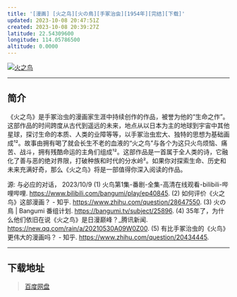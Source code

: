 ```yaml
---
title: '[漫画] [火之鸟][火の鳥][手冢治虫][1954年][完结][下载]'
updated: 2023-10-08 20:47:51Z
created: 2023-10-08 20:39:27Z
latitude: 22.54309600
longitude: 114.05786500
altitude: 0.0000
---
```


[![火之鸟](https://i.postimg.cc/kX56m01v/v2-1c08f066ab6b35411b98c4889ad8a208-r.jpg)](https://postimg.cc/SjwNLvpn)
***
## 简介
《火之鸟》是手冢治虫的漫画家生涯中持续创作的作品，被誉为他的“生命之作”。这部作品的时间跨度从古代到遥远的未来，地点从以日本为主的地球到宇宙中其他星球，探讨生命的本质、人类的业障等等，以手冢治虫宏大、独特的思想为基础画成¹²。故事由拥有喝了就会长生不老的血液的“火之鸟”与各个为这只火鸟烦恼、痛苦、战斗，拥有残酷命运的主角们组成¹²。这部作品是一首属于全人类的诗，它融化了善与恶的绝对界限，打破种族和时代的分水岭²。如果你对探索生命、历史和未来充满好奇，那么《火之鸟》将是一部值得你深入阅读的作品。

源: 与必应的对话， 2023/10/9
(1) 火鸟第1集-番剧-全集-高清在线观看-bilibili-哔哩哔哩. https://www.bilibili.com/bangumi/play/ep40845.
(2) 如何评价《火之鸟》这部漫画？ - 知乎. https://www.zhihu.com/question/28647550.
(3) 火の鳥 | Bangumi 番组计划. https://bangumi.tv/subject/25896.
(4) 35年了，为什么他们依旧在说《火之鸟》是日漫巅峰？_腾讯新闻. https://new.qq.com/rain/a/20210530A09W0Z00.
(5) 有比手冢治虫的《火鸟》更伟大的漫画吗？ - 知乎. https://www.zhihu.com/question/20434445.

***
## 下载地址
> [百度网盘](https://pan.baidu.com/s/18tJI22f2Infcyfvl7SnCDg?pwd=hfm6)